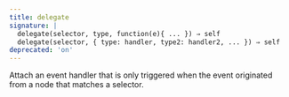 ```yaml
---
title: delegate
signature: |
  delegate(selector, type, function(e){ ... }) ⇒ self
  delegate(selector, { type: handler, type2: handler2, ... }) ⇒ self
deprecated: 'on'
---
```


Attach an event handler that is only triggered when the event originated from a
node that matches a selector.
